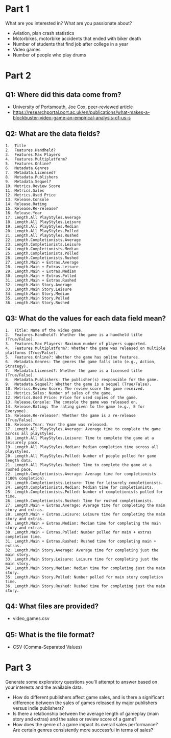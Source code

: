 # Part 1
What are you interested in? What are you passionate about?
* Aviation, plan crash statistics
* Motorbikes, motorbike accidents that ended with biker death
* Number of students that find job after college in a year
* Video games
* Number of people who play drums

# Part 2
## Q1: Where did this data come from?
* University of Portsmouth, Joe Cox, peer-reviewed article 
* https://researchportal.port.ac.uk/en/publications/what-makes-a-blockbuster-video-game-an-empirical-analysis-of-us-s

## Q2: What are the data fields?
    1.	Title
	2.	Features.Handheld?
	3.	Features.Max Players
	4.	Features.Multiplatform?
	5.	Features.Online?
	6.	Metadata.Genres
	7.	Metadata.Licensed?
	8.	Metadata.Publishers
	9.	Metadata.Sequel?
	10.	Metrics.Review Score
	11.	Metrics.Sales
	12.	Metrics.Used Price
	13.	Release.Console
	14.	Release.Rating
	15.	Release.Re-release?
	16.	Release.Year
	17.	Length.All PlayStyles.Average
	18.	Length.All PlayStyles.Leisure
	19.	Length.All PlayStyles.Median
	20.	Length.All PlayStyles.Polled
	21.	Length.All PlayStyles.Rushed
	22.	Length.Completionists.Average
	23.	Length.Completionists.Leisure
	24.	Length.Completionists.Median
	25.	Length.Completionists.Polled
	26.	Length.Completionists.Rushed
	27.	Length.Main + Extras.Average
	28.	Length.Main + Extras.Leisure
	29.	Length.Main + Extras.Median
	30.	Length.Main + Extras.Polled
	31.	Length.Main + Extras.Rushed
	32.	Length.Main Story.Average
	33.	Length.Main Story.Leisure
	34.	Length.Main Story.Median
	35.	Length.Main Story.Polled
	36.	Length.Main Story.Rushed

## Q3: What do the values for each data field mean?
	1.	Title: Name of the video game.
	2.	Features.Handheld?: Whether the game is a handheld title (True/False).
	3.	Features.Max Players: Maximum number of players supported.
	4.	Features.Multiplatform?: Whether the game was released on multiple platforms (True/False).
	5.	Features.Online?: Whether the game has online features.
	6.	Metadata.Genres: The genres the game falls into (e.g., Action, Strategy).
	7.	Metadata.Licensed?: Whether the game is a licensed title (True/False).
	8.	Metadata.Publishers: The publisher(s) responsible for the game.
	9.	Metadata.Sequel?: Whether the game is a sequel (True/False).
	10.	Metrics.Review Score: The review score the game received.
	11.	Metrics.Sales: Number of sales of the game.
	12.	Metrics.Used Price: Price for used copies of the game.
	13.	Release.Console: The console the game was released on.
	14.	Release.Rating: The rating given to the game (e.g., E for Everyone).
	15.	Release.Re-release?: Whether the game is a re-release (True/False).
	16.	Release.Year: Year the game was released.
	17.	Length.All PlayStyles.Average: Average time to complete the game across all playstyles.
	18.	Length.All PlayStyles.Leisure: Time to complete the game at a leisurely pace.
	19.	Length.All PlayStyles.Median: Median completion time across all playstyles.
	20.	Length.All PlayStyles.Polled: Number of people polled for game length data.
	21.	Length.All PlayStyles.Rushed: Time to complete the game at a rushed pace.
	22.	Length.Completionists.Average: Average time for completionists (100% completion).
	23.	Length.Completionists.Leisure: Time for leisurely completionists.
	24.	Length.Completionists.Median: Median time for completionists.
	25.	Length.Completionists.Polled: Number of completionists polled for time.
	26.	Length.Completionists.Rushed: Time for rushed completionists.
	27.	Length.Main + Extras.Average: Average time for completing the main story and extras.
	28.	Length.Main + Extras.Leisure: Leisure time for completing the main story and extras.
	29.	Length.Main + Extras.Median: Median time for completing the main story and extras.
	30.	Length.Main + Extras.Polled: Number polled for main + extras completion time.
	31.	Length.Main + Extras.Rushed: Rushed time for completing main + extras.
	32.	Length.Main Story.Average: Average time for completing just the main story.
	33.	Length.Main Story.Leisure: Leisure time for completing just the main story.
	34.	Length.Main Story.Median: Median time for completing just the main story.
	35.	Length.Main Story.Polled: Number polled for main story completion time.
	36.	Length.Main Story.Rushed: Rushed time for completing just the main story.

## Q4: What files are provided?
* video_games.csv

## Q5: What is the file format?
* CSV (Comma-Separated Values)

# Part 3
Generate some exploratory questions you'll attempt to answer based on your interests and the available data.
* 	How do different publishers affect game sales, and is there a significant difference between the sales of games released by major publishers versus indie publishers?
*   Is there a relationship between the average length of gameplay (main story and extras) and the sales or review score of a game? 
*   How does the genre of a game impact its overall sales performance? Are certain genres consistently more successful in terms of sales?
